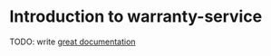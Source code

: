 # Introduction to warranty-service

TODO: write [great documentation](http://jacobian.org/writing/what-to-write/)
